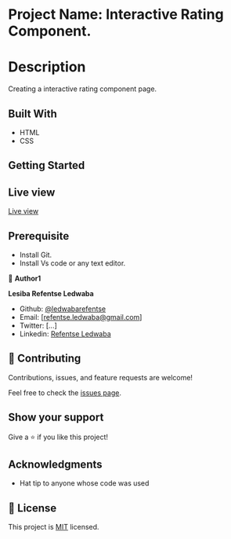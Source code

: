 # Project Name: Interactive Rating Component.

# Description

Creating a interactive rating component page.

## Built With

- HTML
- CSS

## Getting Started

## Live view
[Live view]()

## Prerequisite

- Install Git.
- Install Vs code or any text editor.

👤 **Author1**

 **Lesiba Refentse Ledwaba**
 
- Github: [ @ledwabarefentse](https://github.com/ledwabarefentse) 
- Email: [refentse.ledwaba@gmail.com]
- Twitter: [...]
- Linkedin: [Refentse Ledwaba](https://www.linkedin.com/in/lesiba-refentse-ledwaba/)

## 🤝 Contributing

Contributions, issues, and feature requests are welcome!

Feel free to check the [issues page](../../issues/).

## Show your support

Give a ⭐️ if you like this project!

## Acknowledgments

- Hat tip to anyone whose code was used

## 📝 License

This project is [MIT](./MIT.md) licensed.
